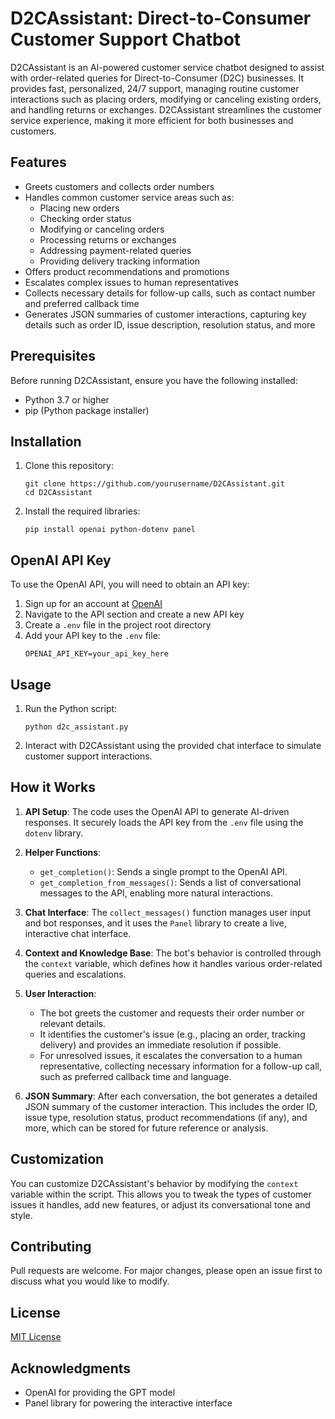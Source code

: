 # D2CAssistant: Direct-to-Consumer Customer Support Chatbot

D2CAssistant is an AI-powered customer service chatbot designed to assist with order-related queries for Direct-to-Consumer (D2C) businesses. It provides fast, personalized, 24/7 support, managing routine customer interactions such as placing orders, modifying or canceling existing orders, and handling returns or exchanges. D2CAssistant streamlines the customer service experience, making it more efficient for both businesses and customers.

## Features

- Greets customers and collects order numbers
- Handles common customer service areas such as:
  - Placing new orders
  - Checking order status
  - Modifying or canceling orders
  - Processing returns or exchanges
  - Addressing payment-related queries
  - Providing delivery tracking information
- Offers product recommendations and promotions
- Escalates complex issues to human representatives
- Collects necessary details for follow-up calls, such as contact number and preferred callback time
- Generates JSON summaries of customer interactions, capturing key details such as order ID, issue description, resolution status, and more

## Prerequisites

Before running D2CAssistant, ensure you have the following installed:

- Python 3.7 or higher
- pip (Python package installer)

## Installation

1. Clone this repository:
   ```
   git clone https://github.com/yourusername/D2CAssistant.git
   cd D2CAssistant
   ```

2. Install the required libraries:
   ```
   pip install openai python-dotenv panel
   ```

## OpenAI API Key

To use the OpenAI API, you will need to obtain an API key:

1. Sign up for an account at [OpenAI](https://openai.com/)
2. Navigate to the API section and create a new API key
3. Create a `.env` file in the project root directory
4. Add your API key to the `.env` file:
   ```
   OPENAI_API_KEY=your_api_key_here
   ```

## Usage

1. Run the Python script:
   ```
   python d2c_assistant.py
   ```

2. Interact with D2CAssistant using the provided chat interface to simulate customer support interactions.

## How it Works

1. **API Setup**: The code uses the OpenAI API to generate AI-driven responses. It securely loads the API key from the `.env` file using the `dotenv` library.

2. **Helper Functions**:
   - `get_completion()`: Sends a single prompt to the OpenAI API.
   - `get_completion_from_messages()`: Sends a list of conversational messages to the API, enabling more natural interactions.

3. **Chat Interface**: The `collect_messages()` function manages user input and bot responses, and it uses the `Panel` library to create a live, interactive chat interface.

4. **Context and Knowledge Base**: The bot's behavior is controlled through the `context` variable, which defines how it handles various order-related queries and escalations.

5. **User Interaction**: 
   - The bot greets the customer and requests their order number or relevant details.
   - It identifies the customer's issue (e.g., placing an order, tracking delivery) and provides an immediate resolution if possible.
   - For unresolved issues, it escalates the conversation to a human representative, collecting necessary information for a follow-up call, such as preferred callback time and language.

6. **JSON Summary**: After each conversation, the bot generates a detailed JSON summary of the customer interaction. This includes the order ID, issue type, resolution status, product recommendations (if any), and more, which can be stored for future reference or analysis.

## Customization

You can customize D2CAssistant's behavior by modifying the `context` variable within the script. This allows you to tweak the types of customer issues it handles, add new features, or adjust its conversational tone and style.

## Contributing

Pull requests are welcome. For major changes, please open an issue first to discuss what you would like to modify.

## License

[MIT License](LICENSE)

## Acknowledgments

- OpenAI for providing the GPT model
- Panel library for powering the interactive interface
